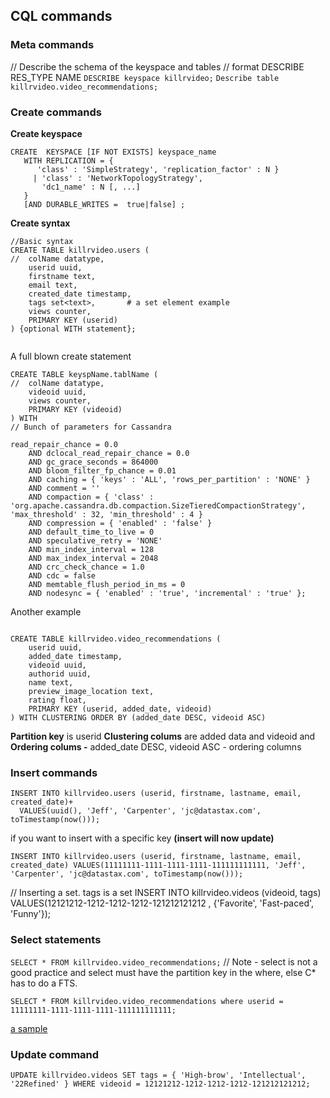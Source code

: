 ## CQL commands

### Meta commands
// Describe the schema of the keyspace and tables 
// format DESCRIBE RES_TYPE NAME
`DESCRIBE keyspace killrvideo;`
`Describe table killrvideo.video_recommendations;`



### Create commands
**Create keyspace**
```
CREATE  KEYSPACE [IF NOT EXISTS] keyspace_name 
   WITH REPLICATION = { 
      'class' : 'SimpleStrategy', 'replication_factor' : N } 
     | 'class' : 'NetworkTopologyStrategy', 
       'dc1_name' : N [, ...] 
   }
   [AND DURABLE_WRITES =  true|false] ;
```

**Create syntax**
```
//Basic syntax
CREATE TABLE killrvideo.users (
//  colName datatype,
    userid uuid,
    firstname text, 
    email text,
    created_date timestamp,
    tags set<text>,       # a set element example
    views counter,
    PRIMARY KEY (userid)
) {optional WITH statement};
 
```
A full blown create statement

```
CREATE TABLE keyspName.tablName (
//  colName datatype,
    videoid uuid,
    views counter,
    PRIMARY KEY (videoid)
) WITH 
// Bunch of parameters for Cassandra 

read_repair_chance = 0.0
    AND dclocal_read_repair_chance = 0.0
    AND gc_grace_seconds = 864000
    AND bloom_filter_fp_chance = 0.01
    AND caching = { 'keys' : 'ALL', 'rows_per_partition' : 'NONE' }
    AND comment = ''
    AND compaction = { 'class' : 'org.apache.cassandra.db.compaction.SizeTieredCompactionStrategy', 'max_threshold' : 32, 'min_threshold' : 4 }
    AND compression = { 'enabled' : 'false' }
    AND default_time_to_live = 0
    AND speculative_retry = 'NONE'
    AND min_index_interval = 128
    AND max_index_interval = 2048
    AND crc_check_chance = 1.0
    AND cdc = false
    AND memtable_flush_period_in_ms = 0
    AND nodesync = { 'enabled' : 'true', 'incremental' : 'true' };

```

Another example 

```

CREATE TABLE killrvideo.video_recommendations (
    userid uuid,
    added_date timestamp,
    videoid uuid,
    authorid uuid,
    name text,
    preview_image_location text,
    rating float,
    PRIMARY KEY (userid, added_date, videoid)
) WITH CLUSTERING ORDER BY (added_date DESC, videoid ASC)

```
**Partition key** is userid 
**Clustering colums** are added data and videoid and 
**Ordering colums -** added_date DESC, videoid ASC  - ordering columns

### Insert commands
```
INSERT INTO killrvideo.users (userid, firstname, lastname, email, created_date)+
  VALUES(uuid(), 'Jeff', 'Carpenter', 'jc@datastax.com', toTimestamp(now()));
```

if you want to insert with a specific key **(insert will now update)**

`INSERT INTO killrvideo.users (userid, firstname, lastname, email, created_date)
  VALUES(11111111-1111-1111-1111-111111111111, 'Jeff', 'Carpenter', 'jc@datastax.com', toTimestamp(now()));`
  
// Inserting a set. tags is a set
INSERT INTO killrvideo.videos (videoid, tags)
  VALUES(12121212-1212-1212-1212-121212121212 , {'Favorite', 'Fast-paced', 'Funny'});

### Select statements
`SELECT * FROM killrvideo.video_recommendations;` // Note - select is not a good practice and select must have the partition key in the where, else C* has to do a FTS.

`SELECT * FROM killrvideo.video_recommendations where userid = 11111111-1111-1111-1111-111111111111;`

[a sample](https://i.imgur.com/3eCVr1Q.png)

### Update command
```
UPDATE killrvideo.videos SET tags = { 'High-brow', 'Intellectual', '22Refined' } WHERE videoid = 12121212-1212-1212-1212-121212121212;
```


<!--stackedit_data:
eyJoaXN0b3J5IjpbLTE1NjAwNzUxMTksLTE5MDI3NTg3NSw3OD
U5ODMzNTcsLTM4MDI0NTA0NywtNjg3OTYwMzk1LDIwMTAwNzA4
NzMsLTIxMzMyNjA3MTIsMTI5NTY0MDcxMiwtMjAzNjc0NTA0MS
wtMzQwODMzNzE5LDQ5ODM5MzExMiwtNzA3MTg4NDAwLDIwNjgy
NjYzODUsLTY1NDgyMDQ5OSwxNTAzNzk0NTg2LDM5MzcxMjAwMF
19
-->